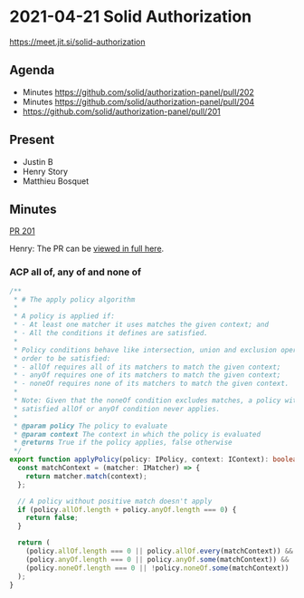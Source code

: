 # 2021-04-21 Solid Authorization

https://meet.jit.si/solid-authorization

## Agenda

* Minutes https://github.com/solid/authorization-panel/pull/202
* Minutes https://github.com/solid/authorization-panel/pull/204
* https://github.com/solid/authorization-panel/pull/201

## Present

* Justin B
* Henry Story
* Matthieu Bosquet

## Minutes

[PR 201](https://github.com/solid/authorization-panel/pull/201)

Henry: The PR can be [viewed in full here](ps://github.com/solid/authorization-panel/blob/acp-diff/proposals/wac-acp-diff-story.md).


### ACP all of, any of and none of

```typescript
/**
 * # The apply policy algorithm
 *
 * A policy is applied if:
 * - At least one matcher it uses matches the given context; and
 * - All the conditions it defines are satisfied.
 *
 * Policy conditions behave like intersection, union and exclusion operators. In
 * order to be satisfied:
 * - allOf requires all of its matchers to match the given context;
 * - anyOf requires one of its matchers to match the given context;
 * - noneOf requires none of its matchers to match the given context.
 *
 * Note: Given that the noneOf condition excludes matches, a policy without a
 * satisfied allOf or anyOf condition never applies.
 *
 * @param policy The policy to evaluate
 * @param context The context in which the policy is evaluated
 * @returns True if the policy applies, false otherwise
 */
export function applyPolicy(policy: IPolicy, context: IContext): boolean {
  const matchContext = (matcher: IMatcher) => {
    return matcher.match(context);
  };

  // A policy without positive match doesn't apply
  if (policy.allOf.length + policy.anyOf.length === 0) {
    return false;
  }

  return (
    (policy.allOf.length === 0 || policy.allOf.every(matchContext)) &&
    (policy.anyOf.length === 0 || policy.anyOf.some(matchContext)) &&
    (policy.noneOf.length === 0 || !policy.noneOf.some(matchContext))
  );
}
```
